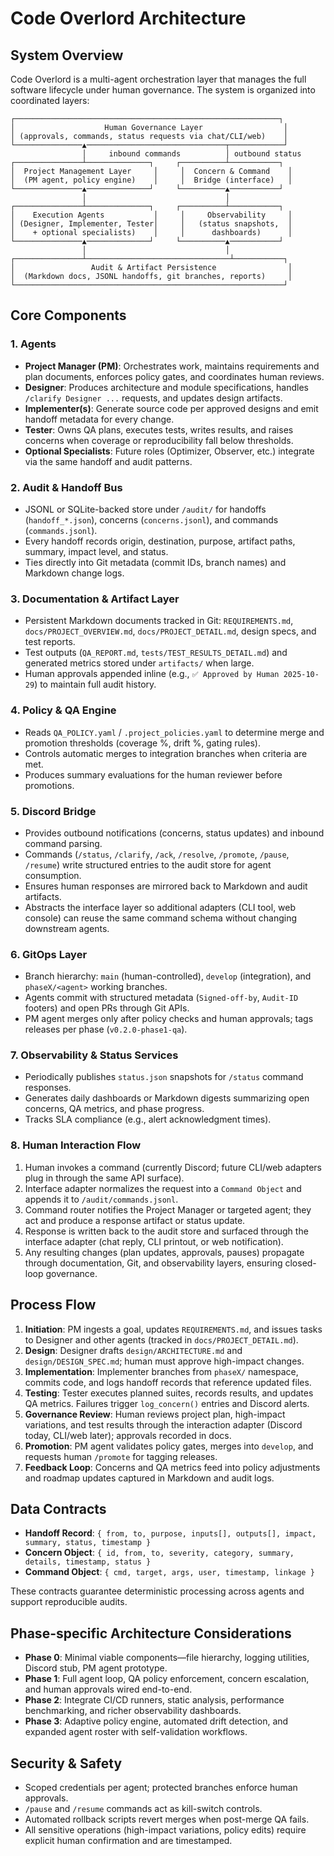 # Code Overlord Architecture

## System Overview
Code Overlord is a multi-agent orchestration layer that manages the full software lifecycle under human governance. The system is organized into coordinated layers:

```
┌───────────────────────────────────────────────────────────┐
│                    Human Governance Layer                  │
│ (approvals, commands, status requests via chat/CLI/web)    │
└───────────────▲───────────────────────────────┬────────────┘
                │     inbound commands          │ outbound status
┌───────────────┴──────────────┐     ┌──────────┴───────────┐
│  Project Management Layer     │     │  Concern & Command    │
│  (PM agent, policy engine)    │     │  Bridge (interface)   │
└───────────────▲──────────────┘     └──────────▲───────────┘
                │                               │
┌───────────────┴──────────────┐     ┌──────────┴───────────┐
│    Execution Agents           │     │     Observability     │
│ (Designer, Implementer, Tester│     │   (status snapshots,  │
│    + optional specialists)    │     │      dashboards)      │
└───────────────▲──────────────┘     └──────────▲───────────┘
                │                               │
┌───────────────┴────────────────────────────────┴───────────┐
│                 Audit & Artifact Persistence                │
│  (Markdown docs, JSONL handoffs, git branches, reports)     │
└────────────────────────────────────────────────────────────┘
```

## Core Components

### 1. Agents
- **Project Manager (PM)**: Orchestrates work, maintains requirements and plan documents, enforces policy gates, and coordinates human reviews.
- **Designer**: Produces architecture and module specifications, handles `/clarify Designer ...` requests, and updates design artifacts.
- **Implementer(s)**: Generate source code per approved designs and emit handoff metadata for every change.
- **Tester**: Owns QA plans, executes tests, writes results, and raises concerns when coverage or reproducibility fall below thresholds.
- **Optional Specialists**: Future roles (Optimizer, Observer, etc.) integrate via the same handoff and audit patterns.

### 2. Audit & Handoff Bus
- JSONL or SQLite-backed store under `/audit/` for handoffs (`handoff_*.json`), concerns (`concerns.jsonl`), and commands (`commands.jsonl`).
- Every handoff records origin, destination, purpose, artifact paths, summary, impact level, and status.
- Ties directly into Git metadata (commit IDs, branch names) and Markdown change logs.

### 3. Documentation & Artifact Layer
- Persistent Markdown documents tracked in Git: `REQUIREMENTS.md`, `docs/PROJECT_OVERVIEW.md`, `docs/PROJECT_DETAIL.md`, design specs, and test reports.
- Test outputs (`QA_REPORT.md`, `tests/TEST_RESULTS_DETAIL.md`) and generated metrics stored under `artifacts/` when large.
- Human approvals appended inline (e.g., `✅ Approved by Human 2025-10-29`) to maintain full audit history.

### 4. Policy & QA Engine
- Reads `QA_POLICY.yaml` / `.project_policies.yaml` to determine merge and promotion thresholds (coverage %, drift %, gating rules).
- Controls automatic merges to integration branches when criteria are met.
- Produces summary evaluations for the human reviewer before promotions.

### 5. Discord Bridge
- Provides outbound notifications (concerns, status updates) and inbound command parsing.
- Commands (`/status`, `/clarify`, `/ack`, `/resolve`, `/promote`, `/pause`, `/resume`) write structured entries to the audit store for agent consumption.
- Ensures human responses are mirrored back to Markdown and audit artifacts.
- Abstracts the interface layer so additional adapters (CLI tool, web console) can reuse the same command schema without changing downstream agents.

### 6. GitOps Layer
- Branch hierarchy: `main` (human-controlled), `develop` (integration), and `phaseX/<agent>` working branches.
- Agents commit with structured metadata (`Signed-off-by`, `Audit-ID` footers) and open PRs through Git APIs.
- PM agent merges only after policy checks and human approvals; tags releases per phase (`v0.2.0-phase1-qa`).

### 7. Observability & Status Services
- Periodically publishes `status.json` snapshots for `/status` command responses.
- Generates daily dashboards or Markdown digests summarizing open concerns, QA metrics, and phase progress.
- Tracks SLA compliance (e.g., alert acknowledgment times).

### 8. Human Interaction Flow
1. Human invokes a command (currently Discord; future CLI/web adapters plug in through the same API surface).
2. Interface adapter normalizes the request into a `Command Object` and appends it to `/audit/commands.jsonl`.
3. Command router notifies the Project Manager or targeted agent; they act and produce a response artifact or status update.
4. Response is written back to the audit store and surfaced through the interface adapter (chat reply, CLI printout, or web notification).
5. Any resulting changes (plan updates, approvals, pauses) propagate through documentation, Git, and observability layers, ensuring closed-loop governance.

## Process Flow
1. **Initiation**: PM ingests a goal, updates `REQUIREMENTS.md`, and issues tasks to Designer and other agents (tracked in `docs/PROJECT_DETAIL.md`).
2. **Design**: Designer drafts `design/ARCHITECTURE.md` and `design/DESIGN_SPEC.md`; human must approve high-impact changes.
3. **Implementation**: Implementer branches from `phaseX/` namespace, commits code, and logs handoff records that reference updated files.
4. **Testing**: Tester executes planned suites, records results, and updates QA metrics. Failures trigger `log_concern()` entries and Discord alerts.
5. **Governance Review**: Human reviews project plan, high-impact variations, and test results through the interaction adapter (Discord today, CLI/web later); approvals recorded in docs.
6. **Promotion**: PM agent validates policy gates, merges into `develop`, and requests human `/promote` for tagging releases.
7. **Feedback Loop**: Concerns and QA metrics feed into policy adjustments and roadmap updates captured in Markdown and audit logs.

## Data Contracts
- **Handoff Record**: `{ from, to, purpose, inputs[], outputs[], impact, summary, status, timestamp }`
- **Concern Object**: `{ id, from, to, severity, category, summary, details, timestamp, status }`
- **Command Object**: `{ cmd, target, args, user, timestamp, linkage }`

These contracts guarantee deterministic processing across agents and support reproducible audits.

## Phase-specific Architecture Considerations
- **Phase 0**: Minimal viable components—file hierarchy, logging utilities, Discord stub, PM agent prototype.
- **Phase 1**: Full agent loop, QA policy enforcement, concern escalation, and human approvals wired end-to-end.
- **Phase 2**: Integrate CI/CD runners, static analysis, performance benchmarking, and richer observability dashboards.
- **Phase 3**: Adaptive policy engine, automated drift detection, and expanded agent roster with self-validation workflows.

## Security & Safety
- Scoped credentials per agent; protected branches enforce human approvals.
- `/pause` and `/resume` commands act as kill-switch controls.
- Automated rollback scripts revert merges when post-merge QA fails.
- All sensitive operations (high-impact variations, policy edits) require explicit human confirmation and are timestamped.
